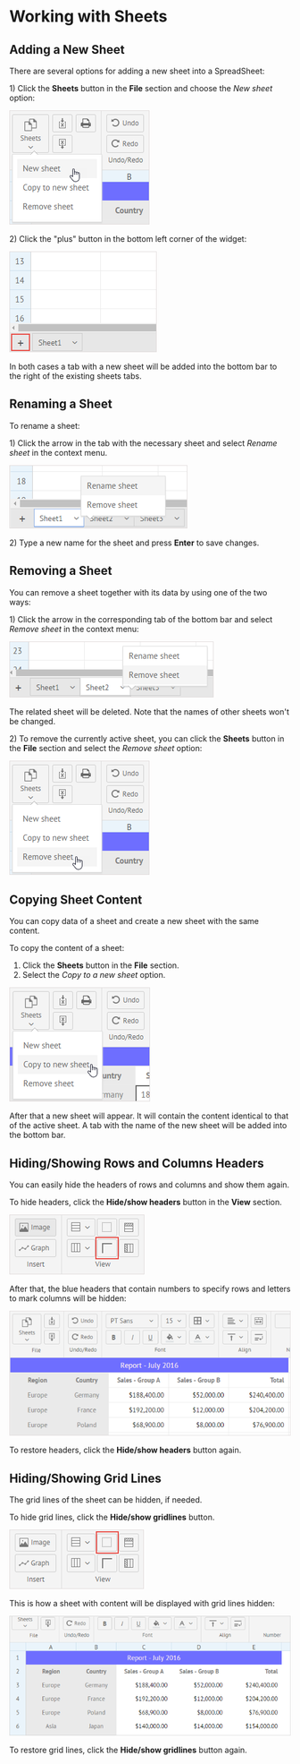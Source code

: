 # Working with Sheets

## Adding a New Sheet

There are several options for adding a new sheet into a SpreadSheet:

1\) Click the **Sheets** button in the **File** section and choose the _New sheet_ option:

![New Sheet Option](.gitbook/assets/new_sheet_option.png)

2\) Click the "plus" button in the bottom left corner of the widget:

![Plus Button](.gitbook/assets/add_sheet_plus_button.png)

In both cases a tab with a new sheet will be added into the bottom bar to the right of the existing sheets tabs.

## Renaming a Sheet

To rename a sheet:

1\) Click the arrow in the tab with the necessary sheet and select _Rename sheet_ in the context menu.

![Rename Sheet Option](.gitbook/assets/rename_sheet_button.png)

2\) Type a new name for the sheet and press **Enter** to save changes.

## Removing a Sheet

You can remove a sheet together with its data by using one of the two ways:

1\) Click the arrow in the corresponding tab of the bottom bar and select _Remove sheet_ in the context menu:

![Remove Sheet Option](.gitbook/assets/remove_sheet_button.png)

The related sheet will be deleted. Note that the names of other sheets won't be changed.

2\) To remove the currently active sheet, you can click the **Sheets** button in the **File** section and select the _Remove sheet_ option:

![Remove Active Sheet](.gitbook/assets/remove_active_sheet.png)

## Copying Sheet Content

You can copy data of a sheet and create a new sheet with the same content.

To copy the content of a sheet:

1. Click the **Sheets** button in the **File** section.
2. Select the _Copy to a new sheet_ option.

![Copy Sheet Content](.gitbook/assets/copy_sheet_content.png)

After that a new sheet will appear. It will contain the content identical to that of the active sheet. A tab with the name of the new sheet will be added into the bottom bar.

## Hiding/Showing Rows and Columns Headers

You can easily hide the headers of rows and columns and show them again.

To hide headers, click the **Hide/show headers** button in the **View** section.

![Hide/Show Headers Button](.gitbook/assets/hide_show_headers_button.png)

After that, the blue headers that contain numbers to specify rows and letters to mark columns will be hidden:

![Hidden Headers](.gitbook/assets/hidden_headers.png)

To restore headers, click the **Hide/show headers** button again.

## Hiding/Showing Grid Lines

The grid lines of the sheet can be hidden, if needed.

To hide grid lines, click the **Hide/show gridlines** button.

![Hide/Show Gridlines Button](.gitbook/assets/hide_show_gridlines_button.png)

This is how a sheet with content will be displayed with grid lines hidden:

![Hidden Gridlines](.gitbook/assets/hidden_gridlines.png)

To restore grid lines, click the **Hide/show gridlines** button again.

